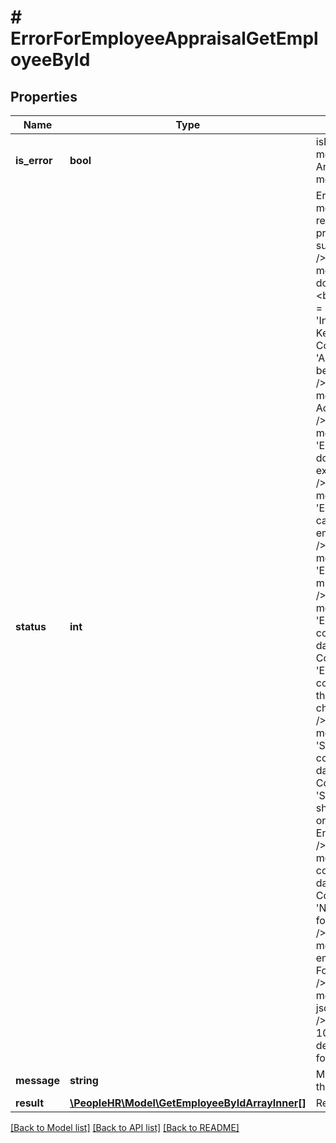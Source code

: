 # # ErrorForEmployeeAppraisalGetEmployeeById

## Properties

Name | Type | Description | Notes
------------ | ------------- | ------------- | -------------
**is_error** | **bool** | isError false means Success And isError true means Error | [optional]
**status** | **int** | Error Code &#x3D; 0 means &#39;The requested processed successfully.&#39;&lt;br /&gt;Error Code &#x3D; 5 means &#39;API key does not exists.&#39; &lt;br /&gt;Error Code &#x3D; 2 means &#39;Invalid API Key&#39;&lt;br /&gt;Error Code &#x3D; 4 means &#39;Action cannot be empty&#39;&lt;br /&gt;Error Code &#x3D; 4 means &#39;Invalid Action&#39;&lt;br /&gt;Error Code &#x3D; 5 means &#39;EmployeeId does not exists&#39;&lt;br /&gt;Error Code &#x3D; 5 means &#39;EmployeeId cannot be empty.&#39;&lt;br /&gt;Error Code &#x3D; 5 means &#39;EmployeeId is missing.&#39;&lt;br /&gt;Error Code &#x3D; 5 means &#39;EmployeeId contains invalid data.&#39;&lt;br /&gt;Error Code &#x3D; 5 means &#39;EmployeeId contains more than 15 characters.&#39;&lt;br /&gt;Error Code &#x3D; 5 means &#39;StartDate contains invalid data.&#39;&lt;br /&gt;Error Code &#x3D; 5 means &#39;StartDate should be before or equal to EndDate&#39;&lt;br /&gt;Error Code &#x3D; 5 means &#39;EndDate contains invalid data.&#39;&lt;br /&gt;Error Code &#x3D; 7 means &#39;No json data found.&#39; &lt;br /&gt;Error Code &#x3D; 8 means &#39;Either empty or no Form Data.&#39;&lt;br /&gt;Error Code &#x3D; 9 means &#39;Invalid json data.&#39;&lt;br /&gt;Error Code &#x3D; 10 means &#39;No detail has been found&#39;&lt;br/&gt; | [optional]
**message** | **string** | Message As Per the Error code | [optional]
**result** | [**\PeopleHR\Model\GetEmployeeByIdArrayInner[]**](GetEmployeeByIdArrayInner.md) | Result value | [optional]

[[Back to Model list]](../../README.md#models) [[Back to API list]](../../README.md#endpoints) [[Back to README]](../../README.md)
